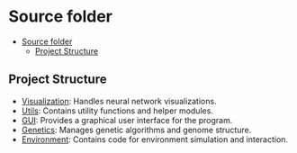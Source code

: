 # Source folder

- [Source folder](#source-folder)
  - [Project Structure](#project-structure)

## Project Structure

- [Visualization](visualization/README.md): Handles neural network visualizations.
- [Utils](utils/README.md): Contains utility functions and helper modules.
- [GUI](GUI/README.md): Provides a graphical user interface for the program.
- [Genetics](genetics/README.md): Manages genetic algorithms and genome structure.
- [Environment](environment/README.md): Contains code for environment simulation and interaction.
